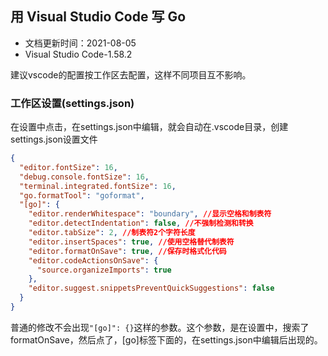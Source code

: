 ## 用 Visual Studio Code 写 Go

- 文档更新时间：2021-08-05
- Visual Studio Code-1.58.2

建议vscode的配置按工作区去配置，这样不同项目互不影响。

### 工作区设置(settings.json)

在设置中点击，在settings.json中编辑，就会自动在.vscode目录，创建settings.json设置文件

```json
{
  "editor.fontSize": 16,
  "debug.console.fontSize": 16,
  "terminal.integrated.fontSize": 16,
  "go.formatTool": "goformat",
  "[go]": {
    "editor.renderWhitespace": "boundary", //显示空格和制表符
    "editor.detectIndentation": false, //不强制检测和转换
    "editor.tabSize": 2, //制表符2个字符长度
    "editor.insertSpaces": true, //使用空格替代制表符
    "editor.formatOnSave": true, //保存时格式化代码
    "editor.codeActionsOnSave": {
      "source.organizeImports": true
    },
    "editor.suggest.snippetsPreventQuickSuggestions": false
  }
}
```

普通的修改不会出现`"[go]": {}`这样的参数。这个参数，是在设置中，搜索了formatOnSave，然后点了，[go]标签下面的，在settings.json中编辑后出现的。